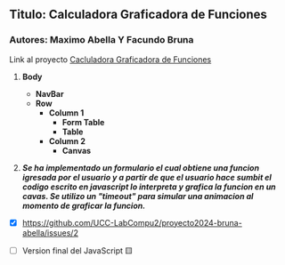 ## Titulo: Calculadora Graficadora de Funciones
### Autores: Maximo Abella Y Facundo Bruna

Link al proyecto [Cacluladora Graficadora de Funciones](https://ucc-labcompu2.github.io/proyecto2024-bruna-abella/)

1. **Body**
   - **NavBar**
   - **Row**
     - **Column 1**
       - **Form Table**
       - **Table**
     - **Column 2**
       - **Canvas**

2. ***Se ha implementado un formulario el cual obtiene una funcion igresada por el usuario y a partir de que el usuario hace sumbit el codigo escrito en javascript lo interpreta y grafica la funcion en un cavas. Se utilizo un "timeout" para simular una animacion al momento de graficar la funcion.***


- [x] https://github.com/UCC-LabCompu2/proyecto2024-bruna-abella/issues/2
- [ ] Version final del JavaScript 🟨
 
